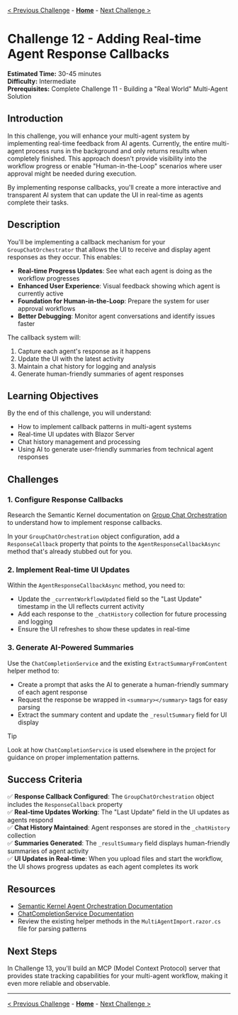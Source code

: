 [< Previous Challenge](./Challenge-11.md) - [**Home**](../README.md) - [Next Challenge >](./Challenge-13.md)

# Challenge 12 - Adding Real-time Agent Response Callbacks

**Estimated Time:** 30-45 minutes  
**Difficulty:** Intermediate  
**Prerequisites:** Complete Challenge 11 - Building a "Real World" Multi-Agent Solution

## Introduction

In this challenge, you will enhance your multi-agent system by implementing real-time feedback from AI agents. Currently, the entire multi-agent process runs in the background and only returns results when completely finished. This approach doesn't provide visibility into the workflow progress or enable "Human-in-the-Loop" scenarios where user approval might be needed during execution.

By implementing response callbacks, you'll create a more interactive and transparent AI system that can update the UI in real-time as agents complete their tasks.

## Description

You'll be implementing a callback mechanism for your `GroupChatOrchestrator` that allows the UI to receive and display agent responses as they occur. This enables:

- **Real-time Progress Updates**: See what each agent is doing as the workflow progresses
- **Enhanced User Experience**: Visual feedback showing which agent is currently active
- **Foundation for Human-in-the-Loop**: Prepare the system for user approval workflows
- **Better Debugging**: Monitor agent conversations and identify issues faster

The callback system will:
1. Capture each agent's response as it happens
2. Update the UI with the latest activity
3. Maintain a chat history for logging and analysis
4. Generate human-friendly summaries of agent responses

## Learning Objectives

By the end of this challenge, you will understand:
- How to implement callback patterns in multi-agent systems
- Real-time UI updates with Blazor Server
- Chat history management and processing
- Using AI to generate user-friendly summaries from technical agent responses

## Challenges

### 1. Configure Response Callbacks

Research the Semantic Kernel documentation on [Group Chat Orchestration](https://learn.microsoft.com/en-us/semantic-kernel/frameworks/agent/agent-orchestration/group-chat?pivots=programming-language-csharp) to understand how to implement response callbacks.

In your `GroupChatOrchestration` object configuration, add a `ResponseCallback` property that points to the `AgentResponseCallbackAsync` method that's already stubbed out for you.

### 2. Implement Real-time UI Updates

Within the `AgentResponseCallbackAsync` method, you need to:

- Update the `_currentWorkflowUpdated` field so the "Last Update" timestamp in the UI reflects current activity
- Add each response to the `_chatHistory` collection for future processing and logging
- Ensure the UI refreshes to show these updates in real-time

### 3. Generate AI-Powered Summaries

Use the `ChatCompletionService` and the existing `ExtractSummaryFromContent` helper method to:

- Create a prompt that asks the AI to generate a human-friendly summary of each agent response
- Request the response be wrapped in `<summary></summary>` tags for easy parsing
- Extract the summary content and update the `_resultSummary` field for UI display

> [!TIP]
> Look at how `ChatCompletionService` is used elsewhere in the project for guidance on proper implementation patterns.

## Success Criteria

✅ **Response Callback Configured**: The `GroupChatOrchestration` object includes the `ResponseCallback` property  
✅ **Real-time Updates Working**: The "Last Update" field in the UI updates as agents respond  
✅ **Chat History Maintained**: Agent responses are stored in the `_chatHistory` collection  
✅ **Summaries Generated**: The `_resultSummary` field displays human-friendly summaries of agent activity  
✅ **UI Updates in Real-time**: When you upload files and start the workflow, the UI shows progress updates as each agent completes its work

## Resources

- [Semantic Kernel Agent Orchestration Documentation](https://learn.microsoft.com/en-us/semantic-kernel/frameworks/agent/agent-orchestration/group-chat?pivots=programming-language-csharp)
- [ChatCompletionService Documentation](https://learn.microsoft.com/en-us/semantic-kernel/concepts/ai-services/chat-completion/?tabs=csharp-AzureOpenAI%2Cpython-AzureOpenAI%2Cjava-AzureOpenAI&pivots=programming-language-csharp)
- Review the existing helper methods in the `MultiAgentImport.razor.cs` file for parsing patterns

## Next Steps

In Challenge 13, you'll build an MCP (Model Context Protocol) server that provides state tracking capabilities for your multi-agent workflow, making it even more reliable and observable.

---

[< Previous Challenge](./Challenge-11.md) - [**Home**](../README.md) - [Next Challenge >](./Challenge-13.md)